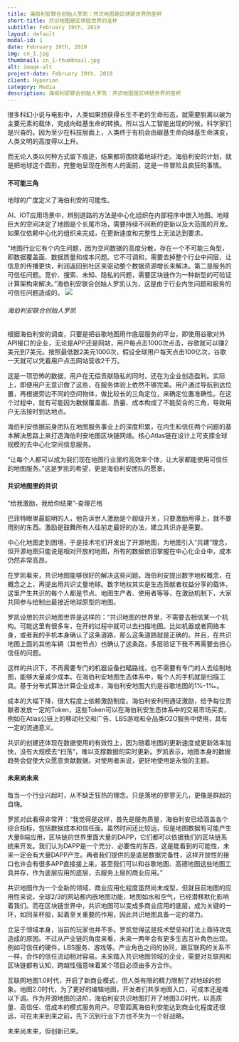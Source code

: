 ```yaml
---
title: 海伯利安联合创始人罗凯：共识地图是区块链世界的圣杯
short-title: 共识地图是区块链世界的圣杯
subtitle: February 19th, 2019
layout: default
modal-id: 1
date: February 19th, 2019
img: cn_1.jpg
thumbnail: cn_1-thumbnail.jpg
alt: image-alt
project-date: February 19th, 2019
client: Hyperion
category: Media
description: 海伯利安联合创始人罗凯：共识地图是区块链世界的圣杯
---
```


很多科幻小说与电影中，人类如果想获得长生不老的生命形态，就需要脱离以碳为主要元素的载体，完成向硅基生命的转换。所以当人工智能出现的时候，科学家们是兴奋的。因为至少在科技层面上，人类终于有机会由碳基生命向硅基生命演变，人类文明的高度得以上升。

而无论人类以何种方式留下痕迹，结果都将围绕着地球行走。海伯利安的计划，就是把地球这个圆形，完整地呈现在所有人的面前，这是一件冒险且疯狂的事情。

#### 不可能三角
地球的广度定义了海伯利安的可能性。 

AI、IOT应用场景中，辨别道路的方法是中心化组织在内部程序中嵌入地图。地球巨大的空间决定了地图是个长尾市场，需要持续不间断的更新以及大范围的开发。如果仅依赖中心化的组织来完成，在更新速度和完整性上无法达到要求。

“地图行业它有个内生问题，因为空间数据的高度分散，存在一个不可能三角型，即数据覆盖面、数据质量和成本问题。它不可调和，需要去掉整个行业中间层，让信息的传播更快，利润返回到社区来驱动整个数据资源增长来解决。第二是服务的可信任问题。竞价、搜索、未知、隐私的问题，需要区块链作为一种新型的可验证计算架构来解决。”海伯利安联合创始人罗凯认为，这是由于行业内生问题和服务的可信任问题造成的。
![](https://img.jinse.com/1282605_image3.png)
###### 海伯利安联合创始人罗凯

根据海伯利安的调查，只要是把谷歌地图用作底层服务的平台，即使用谷歌对外API接口的企业，无论是APP还是网站，用户每点击1000次点击，谷歌就可以赚2美元到7美元。按照最低数2美元1000次，假设全球用户每天点击100亿次，谷歌一天就可以凭着用户点击网站营收2千万。

这是一项恐怖的数据，用户在无偿贡献隐私的同时，还在为企业创造盈利。实际上，即便用户无意识做了这些，在服务体验上依然不够完美。用户通过导航到达位置，再根据旁边不同的空间物体，做比较长的三角定位，来确定位置准确性。在这个过程中，就有可能因为数据覆盖面、质量、成本构成了不能契合的三角，导致用户无法按时到达地点。

海伯利安依据前身团队在地图服务事业上的深度积累，在内生和信任两个问题的基本解决思路上来打造海伯利安地图区块链网络。核心Atlas链在设计上可支撑全球规模的去中心化空间信息服务。

“让每个人都可以成为我们现在地图行业里的高效率个体，让大家都能使用可信任的地图服务。”这是罗凯的希望，更是海伯利安团队的愿景。 

#### 共识地图里的共识

“给我激励，我给你结果”-查理芒格

巴菲特眼里最聪明的人，他告诉世人激励是个超级开关，只要激励用得上，就不要用别的东西。激励是鼓舞所有人往前走最好的办法，建立共识亦是需要。

中心化地图走到困境，于是技术宅们开发出了开源地图，为地图引入“共建”理念，但开源地图只能说是相对开放的地图，所有的数据依旧掌握在中心化企业中，成本仍然非常高昂。

在罗凯看来，共识地图能够很好的解决这些问题。海伯利安提出数字地权概念，在概念之上，再提出用共识丈量地球。数字地权其实是生态贡献者权益分享的载体，这里产生共识的每个人都是节点、地图生产者、使用者等等，在激励机制下，大家共同参与绘制出最接近地球原型的地图。

罗凯设想的共识地图世界是这样的：“共识地图的世界里，不需要去相信某一个机构。可能这里有很多车，在开的过程中就可以去扫描地图。比如机器或者网络本身，或者我的手机本身确认了这条道路，那么这条道路就是正确的。并且，在共识地图上面的其他车辆（其他节点）也确认了这条路，多层验证下我不再需要去担心信任的问题。 

这样的共识下，不再需要专门的机器设备扫瞄路线，也不需要有专门的人去绘制地图，能够大量减少成本。在海伯利安地图生态体系中，每个人的手机就是扫描工具。基于分布式算法计算企业成本，海伯利安地图大约是谷歌地图的1%-1‰。

成本的大幅下降，很大程度上依赖激励制度。海伯利安利用通证激励，给予每位贡献者发放一定的Token，这些Token可以在海伯利安生态体系中的交易市场买卖，例如在Atlas公链上的移动社交和广告、LBS游戏和全品类O2O服务中使用，具有一定的流通意义。

共识的创建还体现在数据使用的有效性上，因为随着地图的更新速度或更新效率加快，没有大规模去“扫荡“，难以支撑数据的实时更新。罗凯表示，地图本身的数据趋势会促使大众愿意贡献数据。对使用者来说，更好地使用是永恒的主题。

#### 未来尚未来

每当一个行业兴起时，从不缺乏狂热的理念。只是落地的寥寥无几，更像是群起的自嗨。

罗凯对此看得非常开：“我觉得是这样，首先是服务质量，海伯利安已经涵盖各个综合指标，包括数据成本和信任面。虽然时间还比较远，但是地图数据有可能产生大量B端应用，区块链的世界里面大量的DAPP，它们都可以依据我们的区块链系统来开发。我们认为DAPP是一个充分、必要性的东西，这是能看到的可能性，未来一定会有大量DAPP产生。再者我们提供的是底层数据完备性，这样开放性的接口也许会有很多APP直接接上来，甚至我们可以和谷歌地图、高德地图这些地图工具并存，作为底层应用的底层，去服务上层的商业应用。”

共识地图作为一个全新的领域，商业应用化程度虽然尚未成型，但就目前地图的应用性来说，全球2/3的网站都内嵌地图功能，地图如水和空气，已经潜移默化影响着我们。而在区块链世界中，共识地图可以变成多商业应用的底层，成为关键的一环，如同圣杯般，起着至关重要的作用，因此共识地图具备一定的潜力。

立足于领域本身，当前的玩家也并不多。罗凯觉得这是技术壁垒和打法上亟待攻克造成的原因。不过从产业链的角度来看，未来一两年会有更多生态互补角色出现。例如可信任的硬件，LBS服务、游戏等。产业角色之间的协同，跟互联网的关系不一样，合作的信任流动相对容易。未来踏入共识地图领域的企业，需要对互联网和区块链都有认知，跨越性强意味着某个项目必须由多方合作。 

互联网地图1.0时代，开启了新商业模式，但人类有限的精力限制了对地球的想象。地图2.0时代，为了更好的编辑地图，开发者们共享地图入口，可成本还是难以下调。作为开源地图的进阶，海伯利安共识地图打开了地图3.0时代，以高质量、高信任、低成本的模式服务用户。尽管距离海伯利安能达到商业化程度还很远，可在未来到来之前，先下沉到行业下方也不失为一个好战略。

未来尚未来，但创新已来。